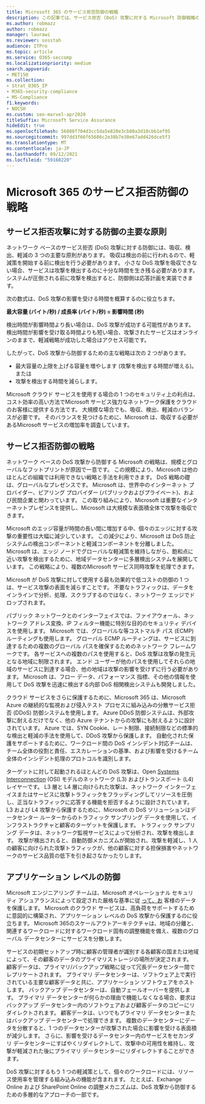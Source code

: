 ```yaml
---
title: Microsoft 365 のサービス拒否防御の戦略
description: この記事では、サービス拒否 (DoS) 攻撃に対する Microsoft 防御戦略の概要について説明します。
ms.author: robmazz
author: robmazz
manager: laurawi
ms.reviewer: sosstah
audience: ITPro
ms.topic: article
ms.service: O365-seccomp
ms.localizationpriority: medium
search.appverid:
- MET150
ms.collection:
- Strat_O365_IP
- M365-security-compliance
- MS-Compliance
f1.keywords:
- NOCSH
ms.custom: seo-marvel-apr2020
titleSuffix: Microsoft Service Assurance
hideEdit: true
ms.openlocfilehash: 56888f704d3cc5da5e820e3cb80a3d10cbb1ef95
ms.sourcegitcommit: 997dd3f66f65686c2e38b7e30e67add426dce5f3
ms.translationtype: MT
ms.contentlocale: ja-JP
ms.lasthandoff: 09/12/2021
ms.locfileid: "59160220"
---
```

# <a name="microsoft-365-denial-of-service-defense-strategy"></a>Microsoft 365 のサービス拒否防御の戦略

## <a name="core-principles-of-defense-against-denial-of-service-attacks"></a>サービス拒否攻撃に対する防御の主要な原則

ネットワーク ベースのサービス拒否 (DoS) 攻撃に対する防御には、吸収、検出、軽減の 3 つの主要な原則があります。 吸収は検出の前に行われるので、軽減策を開始する前に検出を行う必要があります。 小さな DoS 攻撃を吸収できない場合、サービスは攻撃を検出するのに十分な時間を生き残る必要があります。 システムが圧倒される前に攻撃を検出すると、防御側は応答計画を実装できます。

次の数式は、DoS 攻撃の影響を受ける時間を概算するのに役立ちます。

  **最大容量 (バイト/秒) / 成長率 (バイト/秒) = 影響時間 (秒)**

検出時間が影響時間より長い場合は、DoS 攻撃が成功する可能性があります。 検出時間が影響を受け取る時間よりも短い場合、攻撃されたサービスはオンラインのままで、軽減戦略が成功した場合はアクセス可能です。

したがって、DoS 攻撃から防御するための主な戦略は次の 2 つがあります。

- 最大容量の上限を上げる容量を増やします (攻撃を検出する時間が増える)。または
- 攻撃を検出する時間を減らします。

Microsoft クラウド サービスを使用する場合の 1 つのセキュリティ上の利点は、コスト効率の高い方法でMicrosoft サービス強力なネットワーク保護をクラウドのお客様に提供する方法です。 大規模な場合でも、吸収、検出、軽減のバランスが必要です。 そのバランスを見つけるために、Microsoft は、吸収する必要があるMicrosoft サービスの増加率を調査しています。

## <a name="denial-of-service-defense-strategy"></a>サービス拒否防御の戦略

ネットワーク ベースの DoS 攻撃から防御する Microsoft の戦略は、規模とグローバルなフットプリントが原因で一意です。 この規模により、Microsoft は他のほとんどの組織では利用できない戦略と手法を利用できます。 DoS 戦略の礎は、グローバルなプレゼンスです。 Microsoft は、世界中のインターネット プロバイダー、ピアリング プロバイダー (パブリックおよびプライベート)、および民間企業と関わっています。 この取り組みにより、Microsoft は重要なインターネットプレゼンスを提供し、Microsoft は大規模な表面積全体で攻撃を吸収できます。

Microsoft のエッジ容量が時間の長い間に増加する中、個々のエッジに対する攻撃の重要性は大幅に減少しています。 この減少により、Microsoft は DoS 防止システムの検出コンポーネントと軽減コンポーネントを分離しました。 Microsoft は、エッジ ノードでグローバルな軽減策を維持しながら、飽和点に近い攻撃を検出するために、地域データセンターに多層検出システムを展開しています。 この戦略により、複数のMicrosoft サービス同時攻撃を処理できます。

Microsoft が DoS 攻撃に対して使用する最も効果的で低コストの防御の 1 つは、サービス攻撃の表面を減らすことです。 不要なトラフィックは、データをインラインで分析、処理、スクラブするのではなく、ネットワーク エッジでドロップされます。

パブリック ネットワークとのインターフェイスでは、ファイアウォール、ネットワーク アドレス変換、IP フィルター機能に特別な目的のセキュリティ デバイスを使用します。 Microsoft では、グローバルな等コストマルチ パス (ECMP) ルーティングも使用します。 グローバル ECMP ルーティングは、サービスに到達するための複数のグローバル パスを確保するためのネットワーク フレームワークです。 各サービスへの複数のパスを使用すると、DoS 攻撃は攻撃の発生元となる地域に制限されます。 エンド ユーザーが他のパスを使用してそれらの地域のサービスに到達する場合、他の地域は攻撃の影響を受けずに行う必要があります。 Microsoft は、フロー データ、パフォーマンス 指標、その他の情報を使用して DoS 攻撃を迅速に検出する内部 DoS 相関検出システムも開発しました。

クラウド サービスをさらに保護するために、Microsoft 365 は、Microsoft Azure の継続的な監視および侵入テスト プロセスに組み込みの分散サービス拒否 (DDoS) 防御システムを使用します。 Azure DDoS 防御システムは、外部攻撃に耐えるだけでなく、他の Azure テナントからの攻撃にも耐えるように設計されています。 Azure では、SYN Cookie、レート制限、接続制限などの標準的な検出と軽減の手法を使用して、DDoS 攻撃から保護します。 自動化された保護をサポートするために、ワークロード間の DoS インシデント対応チームは、チーム全体の役割と責任、エスカレーションの基準、および影響を受けるチーム全体のインシデント処理のプロトコルを識別します。

ターゲットに対して起動されるほとんどの DoS 攻撃は、Open [Systems Interconnection](/windows-hardware/drivers/network/windows-network-architecture-and-the-osi-model) (OSI) モデルのネットワーク (L3) およびトランスポート (L4) レイヤーです。 L3 層と L4 層に向けられた攻撃は、ネットワーク インターフェイスまたはサービスに攻撃トラフィックをフラッディングしてリソースを圧倒し、正当なトラフィックに応答する機能を拒否するように設計されています。 L3 および L4 攻撃から保護するために、Microsoft の DoS ソリューションはデータセンター ルーターからのトラフィック サンプリング データを使用して、インフラストラクチャと顧客のターゲットを保護します。 トラフィック サンプリング データは、ネットワーク監視サービスによって分析され、攻撃を検出します。 攻撃が検出されると、自動防御メカニズムが開始され、攻撃を軽減し、1 人の顧客に向けられた攻撃トラフィックが、他の顧客に対する担保損害やネットワークのサービス品質の低下を引き起さなかったりします。

## <a name="application-level-defenses"></a>アプリケーション レベルの防御

Microsoft エンジニアリング チームは、Microsoft オペレーショナル セキュリティ アシュアランスによって設定された厳格な基準に従 [って、お](https://www.microsoft.com/SDL/OperationalSecurityAssurance) 客様のデータを保護します。 Microsoft のクラウド サービスは、高負荷をサポートするために意図的に構築され、アプリケーション レベルの DoS 攻撃から保護するのに役立ちます。 Microsoft 365のスケールアウトアーキテクチャは、地域の分離と、関連するワークロードに対するワークロード固有の調整機能を備え、複数のグローバル データセンターにサービスを分散します。

サービスの初期セットアップ時に顧客の管理者が識別する各顧客の国または地域によって、その顧客のデータのプライマリストレージの場所が決定されます。 顧客データは、プライマリ/バックアップ戦略に従って冗長データセンター間でレプリケートされます。 プライマリ データセンターは、ソフトウェア上で実行されている主要な顧客データと共に、アプリケーション ソフトウェアをホストします。 バックアップ データセンターは、自動フェールオーバーを提供します。 プライマリ データセンターが何らかの理由で機能しなくなる場合、要求はバックアップ データセンター内のソフトウェアおよび顧客データのコピーにリダイレクトされます。 顧客データは、いつでもプライマリ データセンターまたはバックアップ データセンターで処理できます。 複数のデータセンターにデータを分散すると、1 つのデータセンターが攻撃された場合に影響を受ける表面積が減少します。 さらに、影響を受けるデータセンター内のサービスをセカンダリ データセンターにすばやくリダイレクトして、攻撃中の可用性を維持し、攻撃が軽減された後にプライマリ データセンターにリダイレクトすることができます。

DoS 攻撃に対するもう 1 つの軽減策として、個々のワークロードには、リソース使用率を管理する組み込みの機能が含まれます。 たとえば、Exchange Online および SharePoint Online の調整メカニズムは、DoS 攻撃から防御するための多層的なアプローチの一部です。
